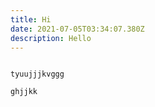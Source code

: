 ```yaml
---
title: Hi
date: 2021-07-05T03:34:07.380Z
description: Hello
---
```

![]()

```
tyuujjjkvggg

ghjjkk
```